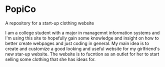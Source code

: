 # PopiCo
A repository for a start-up clothing website

I am a college student with a major in managemnt information systems and I'm using this site to hopefully gain some knowledge and insight on how to better create webpages and just coding in general. My main idea is to create and customize a good looking and useful website for my girlfriend's new star-up website. The website is to fucntion as an outlet for her to start selling some clothing that she has ideas for.
